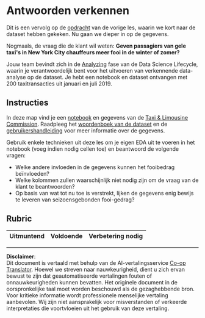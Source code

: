 <!--
CO_OP_TRANSLATOR_METADATA:
{
  "original_hash": "fcc7547171f4530f159676dd73ed772e",
  "translation_date": "2025-08-28T15:23:23+00:00",
  "source_file": "4-Data-Science-Lifecycle/15-analyzing/assignment.md",
  "language_code": "nl"
}
-->
# Antwoorden verkennen

Dit is een vervolg op de [opdracht](../14-Introduction/assignment.md) van de vorige les, waarin we kort naar de dataset hebben gekeken. Nu gaan we dieper in op de gegevens.

Nogmaals, de vraag die de klant wil weten: **Geven passagiers van gele taxi's in New York City chauffeurs meer fooi in de winter of zomer?**

Jouw team bevindt zich in de [Analyzing](README.md) fase van de Data Science Lifecycle, waarin je verantwoordelijk bent voor het uitvoeren van verkennende data-analyse op de dataset. Je hebt een notebook en dataset ontvangen met 200 taxitransacties uit januari en juli 2019.

## Instructies

In deze map vind je een [notebook](assignment.ipynb) en gegevens van de [Taxi & Limousine Commission](https://docs.microsoft.com/en-us/azure/open-datasets/dataset-taxi-yellow?tabs=azureml-opendatasets). Raadpleeg het [woordenboek van de dataset](https://www1.nyc.gov/assets/tlc/downloads/pdf/data_dictionary_trip_records_yellow.pdf) en de [gebruikershandleiding](https://www1.nyc.gov/assets/tlc/downloads/pdf/trip_record_user_guide.pdf) voor meer informatie over de gegevens.

Gebruik enkele technieken uit deze les om je eigen EDA uit te voeren in het notebook (voeg indien nodig cellen toe) en beantwoord de volgende vragen:

- Welke andere invloeden in de gegevens kunnen het fooibedrag beïnvloeden?
- Welke kolommen zullen waarschijnlijk niet nodig zijn om de vraag van de klant te beantwoorden?
- Op basis van wat tot nu toe is verstrekt, lijken de gegevens enig bewijs te leveren van seizoensgebonden fooi-gedrag?

## Rubric

Uitmuntend | Voldoende | Verbetering nodig
--- | --- | --- |

---

**Disclaimer**:  
Dit document is vertaald met behulp van de AI-vertalingsservice [Co-op Translator](https://github.com/Azure/co-op-translator). Hoewel we streven naar nauwkeurigheid, dient u zich ervan bewust te zijn dat geautomatiseerde vertalingen fouten of onnauwkeurigheden kunnen bevatten. Het originele document in de oorspronkelijke taal moet worden beschouwd als de gezaghebbende bron. Voor kritieke informatie wordt professionele menselijke vertaling aanbevolen. Wij zijn niet aansprakelijk voor misverstanden of verkeerde interpretaties die voortvloeien uit het gebruik van deze vertaling.